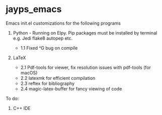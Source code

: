 # jayps_emacs
Emacs init.el customizations for the following programs
1. Python - Running on Elpy. Pip packages must be installed by terminal e.g. Jedi flake8 autopep etc.
   - 1.1 Fixed ^G bug on compile
   
2. LaTeX
   - 2.1 Pdf-tools for viewer, fix resolution issues with pdf-tools (for macOS)
   - 2.2 latexmk for efficient compilation
   - 2.3 reftex for bibliography
   - 2.4 magic-latex-buffer for fancy viewing of code

To do:
1. C++ IDE
